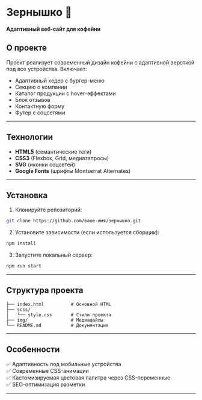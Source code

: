 # Зернышко 🌾  
**Адаптивный веб-сайт для кофейни**

## О проекте
Проект реализует современный дизайн кофейни с адаптивной версткой под все устройства. Включает:
- Адаптивный хедер с бургер-меню
- Секцию о компании
- Каталог продукции с hover-эффектами
- Блок отзывов
- Контактную форму
- Футер с соцсетями

---

## Технологии
- **HTML5** (семантические теги)
- **CSS3** (Flexbox, Grid, медиазапросы)
- **SVG** (иконки соцсетей)
- **Google Fonts** (шрифты Montserrat Alternates)

---

## Установка
1. Клонируйте репозиторий:
```bash
git clone https://github.com/ваше-имя/зернышко.git
```

2. Установите зависимости (если используется сборщик):
```bash
npm install
```

3. Запустите локальный сервер:
```bash
npm run start
```

---

## Структура проекта
```
├── index.html          # Основной HTML
├── scss/
│   └── style.css       # Стили проекта
├── img/                # Медиафайлы
└── README.md           # Документация
```

---

## Особенности
✅ Адаптивность под мобильные устройства  
✅ Современные CSS-анимации  
✅ Кастомизируемая цветовая палитра через CSS-переменные  
✅ SEO-оптимизация разметки  

---



